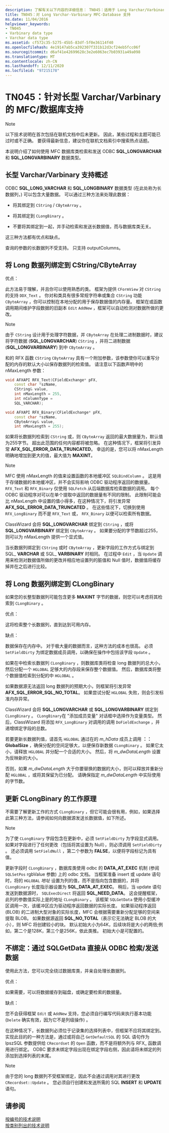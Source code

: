 ```yaml
---
description: 了解有关以下内容的详细信息： TN045：适用于 Long Varchar/Varbinary 的 MFC/数据库支持
title: TN045：对 Long Varchar-Varbinary MFC-Database 支持
ms.date: 11/04/2016
helpviewer_keywords:
- TN045
- Varbinary data type
- Varchar data type
ms.assetid: cf572c35-5275-45b5-83df-5f0e36114f40
ms.openlocfilehash: 4e19147ab5ca392307f331b12d3cf24eb5fcc06f
ms.sourcegitcommit: d6af41e42699628c3e2e6063ec7b03931a49a098
ms.translationtype: MT
ms.contentlocale: zh-CN
ms.lasthandoff: 12/11/2020
ms.locfileid: "97215178"
---
```

# <a name="tn045-mfcdatabase-support-for-long-varcharvarbinary"></a>TN045：针对长型 Varchar/Varbinary 的 MFC/数据库支持

> [!NOTE]
> 以下技术说明在首次包括在联机文档中后未更新。 因此，某些过程和主题可能已过时或不正确。 要获得最新信息，建议你在联机文档索引中搜索热点话题。

本说明介绍了如何使用 MFC 数据库类检索和发送 ODBC **SQL_LONGVARCHAR** 和 **SQL_LONGVARBINARY** 数据类型。

## <a name="overview-of-long-varcharvarbinary-support"></a>长型 Varchar/Varbinary 支持概述

ODBC **SQL_LONG_VARCHAR** 和 **SQL_LONGBINARY** 数据类型 (在此处称为长数据列，) 可以包含大量数据。 可以通过三种方法来处理此数据：

- 将其绑定到 `CString` / `CByteArray` 。

- 将其绑定到 `CLongBinary` 。

- 不要将其绑定到一起，并手动检索和发送长数据值，而与数据库类无关。

这三种方法都有优点和缺点。

查询的参数的长数据列不受支持。 只支持 outputColumns。

## <a name="binding-a-long-data-column-to-a-cstringcbytearray"></a>将 Long 数据列绑定到 CString/CByteArray

优点：

此方法易于理解，并且你可以使用熟悉的类。 框架为提供 `CFormView` 对 `CString` 的支持 `DDX_Text` 。 你对和类具有很多常规字符串或集合 `CString` 功能 `CByteArray` ，你可以控制在本地分配的用于保存数据值的内存量。 框架在或函数调用期间维护字段数据的旧副本 `Edit` `AddNew` ，框架可以自动检测对数据所做的更改。

> [!NOTE]
> 由于 `CString` 设计用于处理字符数据，并 `CByteArray` 在处理二进制数据时，建议将字符数据 (**SQL_LONGVARCHAR**) `CString` ，并将二进制数据 (**SQL_LONGVARBINARY**) 到中 `CByteArray` 。

和的 RFX 函数 `CString` `CByteArray` 具有一个附加参数，该参数使你可以重写分配的内存的默认大小以保存数据列的检索值。 请注意以下函数声明中的 nMaxLength 参数：

```cpp
void AFXAPI RFX_Text(CFieldExchange* pFX,
    const char *szName,
    CString& value,
    int nMaxLength = 255,
    int nColumnType =
    SQL_VARCHAR);

void AFXAPI RFX_Binary(CFieldExchange* pFX,
    const char *szName,
    CByteArray& value,
    int nMaxLength = 255);
```

如果将长数据列检索到 `CString` 或，则 `CByteArray` 返回的最大数据量为，默认值为255字节。 超出此范围的任何内容都将被忽略。 在这种情况下，框架将引发异常 **AFX_SQL_ERROR_DATA_TRUNCATED**。 幸运的是，您可以将 nMaxLength 明确地增加到更大的值，最大值为 **MAXINT**。

> [!NOTE]
> MFC 使用 nMaxLength 的值来设置函数的本地缓冲区 `SQLBindColumn` 。 这是用于存储数据的本地缓冲区，并不会实际影响 ODBC 驱动程序返回的数据量。 `RFX_Text` 和 `RFX_Binary` 仅使用 `SQLFetch` 从后端数据库检索数据的调用。 每个 ODBC 驱动程序对可以在单个提取中返回的数据量有不同的限制。 此限制可能会比 nMaxLength 中设置的值小得多，在这种情况下，将引发异常 **AFX_SQL_ERROR_DATA_TRUNCATED** 。 在这些情况下，切换到使用 `RFX_LongBinary` 而不是 `RFX_Text` 或， `RFX_Binary` 以便可以检索所有数据。

ClassWizard 会将 **SQL_LONGVARCHAR** 绑定到 `CString` ，或将 **SQL_LONGVARBINARY** 绑定到 `CByteArray` 。 如果要分配的字节数超过255，则可以为 nMaxLength 提供一个显式值。

当长数据列绑定到 `CString` 或时 `CByteArray` ，更新字段的工作方式与绑定到 SQL_ **VARCHAR** 或 SQL_ **VARBINARY** 时相同。 在过程中 `Edit` ，当 `Update` 调用来检测对数据值所做的更改并相应地设置列的脏值和 Null 值时，数据值将缓存掉并在之后进行比较。

## <a name="binding-a-long-data-column-to-a-clongbinary"></a>将 Long 数据列绑定到 CLongBinary

如果您的长整型数据列可能包含更多 **MAXINT** 字节的数据，则您可以考虑将其检索到 `CLongBinary` 。

优点：

这将检索整个长数据列，直到达到可用内存。

缺点：

数据保存在内存中。 对于极大量的数据而言，这种方法的成本也很高。 必须 `SetFieldDirty` 为绑定数据成员调用，以确保在操作中包括该字段 `Update` 。

如果在中检索长数据列 `CLongBinary` ，则数据库类将检查 long 数据列的总大小，然后分配一个 `HGLOBAL` 足够大的内存段来保存整个数据值。 然后，数据库类将整个数据值检索到分配的中 `HGLOBAL` 。

如果数据源无法返回 long 数据列的预期大小，则框架将引发异常 **AFX_SQL_ERROR_SQL_NO_TOTAL**。 如果尝试分配 `HGLOBAL` 失败，则会引发标准内存异常。

ClassWizard 会将 **SQL_LONGVARCHAR** 或 **SQL_LONGVARBINARY** 绑定到 `CLongBinary` 。 `CLongBinary`在 "添加成员变量" 对话框中选择作为变量类型。 然后，ClassWizard 将添加 `RFX_LongBinary` 对调用的调用 `DoFieldExchange` ，并递增绑定字段的总数。

若要更新长数据列值，请首先 `HGLOBAL` 通过在的 *m_hData* 成员上调用 **：： GlobalSize** ，确保分配的空间足够大，以便保存新数据 `CLongBinary` 。 如果它太小，请释放 `HGLOBAL` 并分配一个合适的大小。 然后，将 *m_dwDataLength* 设置为反映新的大小。

否则，如果 *m_dwDataLength* 大于你要替换的数据的大小，则可以释放并重新分配 `HGLOBAL` ，或将其保留为已分配。 请确保指定 *m_dwDataLength* 中实际使用的字节数。

## <a name="how-updating-a-clongbinary-works"></a>更新 CLongBinary 的工作原理

不需要了解更新工作的方式 `CLongBinary` ，但它可能会很有用，例如，如果选择此第三种方法，请参阅如何向数据源发送长数据值，如下所述。

> [!NOTE]
> 为了使 `CLongBinary` 字段包含在更新中，必须 `SetFieldDirty` 为字段显式调用。 如果对字段进行了任何更改（包括将其设置为 Null），则必须调用 `SetFieldDirty` 。 还必须调用 `SetFieldNull` ，第二个参数为 **FALSE**，以便将字段标记为具有值。

更新字段时 `CLongBinary` ，数据库类使用 odbc 的 **DATA_AT_EXEC** 机制 (参阅 `SQLSetPos` rgbValue 参数) 上的 odbc 文档。 当框架准备 insert 或 update 语句时，将的 `HGLOBAL` *地址* 设置为列的值，而不是指向包含数据的，并将 `CLongBinary` 长度指示器设置为 **SQL_DATA_AT_EXEC**。  稍后，当 update 语句发送到数据源时， `SQLExecDirect` 将返回 **SQL_NEED_DATA**。 这会提醒框架，此列的参数值实际上是的地址 `CLongBinary` 。 该框架 `SQLGetData` 使用小型缓冲区调用一次，该缓冲区应为驱动程序返回数据的实际长度。 如果驱动程序返回 (BLOB) 的二进制大型对象的实际长度，MFC 会根据需要重新分配足够的空间来提取 BLOB。 如果数据源返回 **SQL_NO_TOTAL**（表示它无法确定 BLOB 的大小），则 MFC 将创建较小的块。 默认初始大小为64K，后续块将是大小的两倍;例如，第二个是128K，第三个是256K，依此类推。 初始大小是可配置的。

## <a name="not-binding-retrievingsending-data-directly-from-odbc-with-sqlgetdata"></a>不绑定：通过 SQLGetData 直接从 ODBC 检索/发送数据

使用此方法，您可以完全绕过数据库类，并亲自处理长数据列。

优点：

如果需要，可以将数据缓存到磁盘，或确定要检索的数据量。

缺点：

您不会获得框架 `Edit` 或 `AddNew` 支持，您必须自行编写代码来执行基本功能 (`Delete` 确实有效，因为它不是列级操作) 。

在这种情况下，长数据列必须位于记录集的选择列表中，但框架不应将其绑定到。 实现此目的的一种方法是，通过或将自己 `GetDefaultSQL` 的 SQL 语句作为 lpszSQL 参数提供给 `CRecordset` 的 `Open` 函数，而不是将额外列与 RFX_ 函数调用进行绑定。 ODBC 要求未绑定字段出现在绑定字段右侧，因此请将未绑定的列添加到选择列表的末尾。

> [!NOTE]
> 由于您的 long 数据列不受框架绑定，因此不会通过调用对其进行更改 `CRecordset::Update` 。 您必须自行创建和发送所需的 SQL **INSERT** 和 **UPDATE** 语句。

## <a name="see-also"></a>请参阅

[按编号的技术说明](../mfc/technical-notes-by-number.md)<br/>
[按类别列出的技术说明](../mfc/technical-notes-by-category.md)
